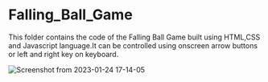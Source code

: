 # Falling_Ball_Game
This folder contains the code of the Falling Ball Game built using HTML,CSS and Javascript language.It can be controlled using onscreen arrow buttons or left and right key on keyboard.



![Screenshot from 2023-01-24 17-14-05](https://user-images.githubusercontent.com/104543751/214604285-0d62cb1b-aee2-45a1-b938-ea69a3a76c9c.png)

